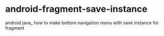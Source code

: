 # android-fragment-save-instance
android java_ how to make bottom navigation menu with save instance for fragment
